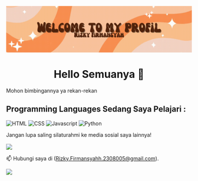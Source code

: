 <img src="https://github.com/RizkyFirmansyah-com/RizkyFirmansyah-com/blob/main/Retro%20Sparkles%20GIF%20Google%20Classroom%20Header.gif" >



<h1 align="center"> Hello Semuanya 👋 </h1>






Mohon bimbingannya ya rekan-rekan

## Programming Languages Sedang Saya Pelajari :



![HTML](https://img.shields.io/badge/html%20-%23E34F26.svg?&style=for-the-badge&logo=html5&logoColor=white)
![CSS](https://img.shields.io/badge/css%20-%231572B6.svg?&style=for-the-badge&logo=css3&logoColor=white)
![Javascript](https://img.shields.io/badge/-Javascript-ffb400?style=for-the-badge&logo=javascript&logoColor=ffff3f)
![Python](https://img.shields.io/badge/Python-blue?style=for-the-badge&logo=python&logoColor=blue)



Jangan lupa saling silaturahmi ke media sosial saya lainnya!

[<img align="center" height="40" src="https://img.icons8.com/fluent/144/000000/instagram-new.png"/>](https://www.instagram.com/rkyjr_/?next=%2F)


📫 Hubungi saya di (Rizky.Firmansyahh.2308005@gmail.com).


<img src="https://github.com/RizkyFirmansyah-com/RizkyFirmansyah-com/blob/main/hand.gif">
